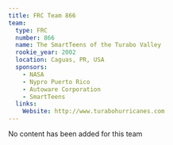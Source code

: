 ```yaml
---
title: FRC Team 866
team:
  type: FRC
  number: 866
  name: The SmartTeens of the Turabo Valley
  rookie_year: 2002
  location: Caguas, PR, USA
  sponsors:
    - NASA
    - Nypro Puerto Rico
    - Autoware Corporation
    - SmartTeens
  links:
    Website: http://www.turabohurricanes.com
---
```

No content has been added for this team